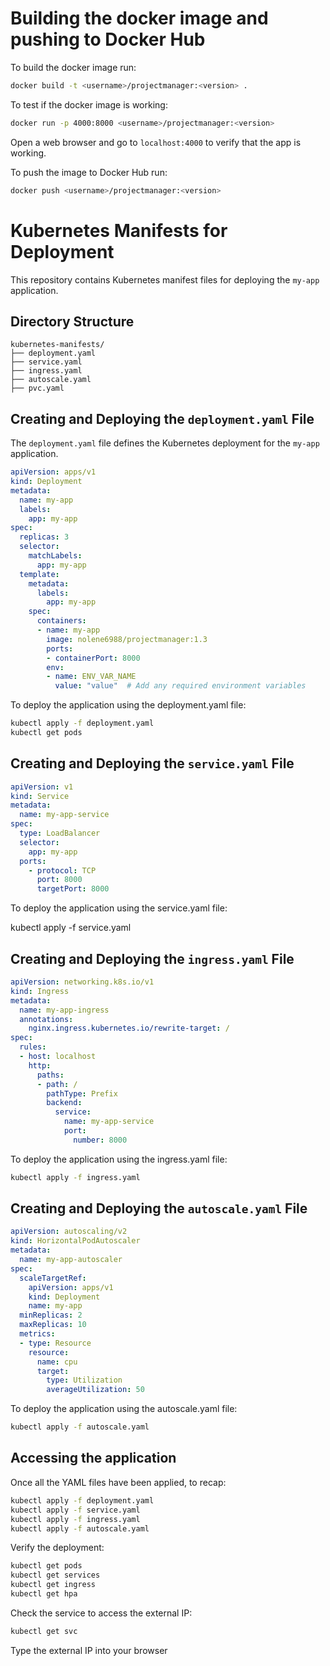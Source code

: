 # Building the docker image and pushing to Docker Hub

To build the docker image run:

```bash
docker build -t <username>/projectmanager:<version> .
```

To test if the docker image is working:

```bash
docker run -p 4000:8000 <username>/projectmanager:<version>
```

Open a web browser and go to `localhost:4000` to verify that the app is working.

To push the image to Docker Hub run:

```bash
docker push <username>/projectmanager:<version>
```

# Kubernetes Manifests for Deployment

This repository contains Kubernetes manifest files for deploying the `my-app` application.

## Directory Structure

```
kubernetes-manifests/
├── deployment.yaml
├── service.yaml
├── ingress.yaml
├── autoscale.yaml
├── pvc.yaml
```

## Creating and Deploying the `deployment.yaml` File

The `deployment.yaml` file defines the Kubernetes deployment for the `my-app` application.

```yaml
apiVersion: apps/v1
kind: Deployment
metadata:
  name: my-app
  labels:
    app: my-app
spec:
  replicas: 3
  selector:
    matchLabels:
      app: my-app
  template:
    metadata:
      labels:
        app: my-app
    spec:
      containers:
      - name: my-app
        image: nolene6988/projectmanager:1.3
        ports:
        - containerPort: 8000
        env:
        - name: ENV_VAR_NAME
          value: "value"  # Add any required environment variables

```
To deploy the application using the deployment.yaml file:

```bash
kubectl apply -f deployment.yaml
kubectl get pods
```

## Creating and Deploying the `service.yaml` File

```yaml
apiVersion: v1
kind: Service
metadata:
  name: my-app-service
spec:
  type: LoadBalancer
  selector:
    app: my-app
  ports:
    - protocol: TCP
      port: 8000
      targetPort: 8000
```
To deploy the application using the service.yaml file:

kubectl apply -f service.yaml


## Creating and Deploying the `ingress.yaml` File

```yaml
apiVersion: networking.k8s.io/v1
kind: Ingress
metadata:
  name: my-app-ingress
  annotations:
    nginx.ingress.kubernetes.io/rewrite-target: /
spec:
  rules:
  - host: localhost
    http:
      paths:
      - path: /
        pathType: Prefix
        backend:
          service:
            name: my-app-service
            port:
              number: 8000
```
To deploy the application using the ingress.yaml file:

```bash
kubectl apply -f ingress.yaml
```

## Creating and Deploying the `autoscale.yaml` File

```yaml
apiVersion: autoscaling/v2
kind: HorizontalPodAutoscaler
metadata:
  name: my-app-autoscaler
spec:
  scaleTargetRef:
    apiVersion: apps/v1
    kind: Deployment
    name: my-app
  minReplicas: 2
  maxReplicas: 10
  metrics:
  - type: Resource
    resource:
      name: cpu
      target:
        type: Utilization
        averageUtilization: 50
```

To deploy the application using the autoscale.yaml file:

```bash
kubectl apply -f autoscale.yaml
```

## Accessing the application

Once all the YAML files have been applied, to recap:

```bash
kubectl apply -f deployment.yaml
kubectl apply -f service.yaml
kubectl apply -f ingress.yaml
kubectl apply -f autoscale.yaml
```

Verify the deployment:

```bash
kubectl get pods
kubectl get services
kubectl get ingress
kubectl get hpa
```

Check the service to access the external IP:
```bash
kubectl get svc
```

Type the external IP into your browser